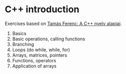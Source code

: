 # C++ introduction

Exercises based on [Tamás Ferenc: A C++ nyelv alapjai](https://tferi.hu/cplusplusalapok).

1. Basics
2. Basic operations, calling functions
3. Branching 
4. Loops (do while, while, for)
5. Arrays, matrices, pointers
6. Functions, operators
7. Application of arrays

